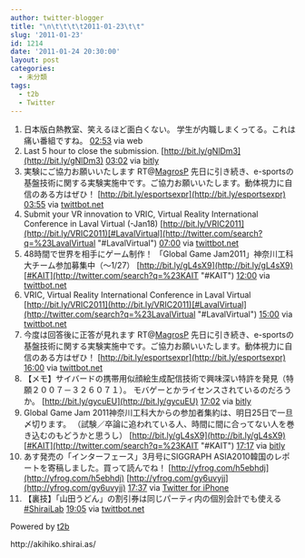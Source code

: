 ```yaml
---
author: twitter-blogger
title: "\n\t\t\t\t2011-01-23\t\t"
slug: '2011-01-23'
id: 1214
date: '2011-01-24 20:30:00'
layout: post
categories:
  - 未分類
tags:
  - t2b
  - Twitter
---
```


<div xmlns:georss="http://www.georss.org/georss">

1.  <span><span>日本版白熱教室、笑えるほど面白くない。 学生が内職しまくってる。これは痛い番組ですね。</span> <span>[<span>02:53</span>](http://twitter.com/o_ob/status/29174815206146049) <span>via web</span></span></span>
2.  <span><span>Last 5 hour to close the submission. [http://bit.ly/gNlDm3](http://bit.ly/gNlDm3)</span> <span>[<span>03:02</span>](http://twitter.com/o_ob/status/29177175781412864) <span>via [bitly](http://bit.ly)</span></span></span>
3.  <span><span>実験にご協力お願いいたします RT@[MagrosP](http://twitter.com/MagrosP "MagrosP") 先日に引き続き、e-sportsの基盤技術に関する実験実施中です。ご協力お願いいたします。動体視力に自信のある方はぜひ！ [http://bit.ly/esportsexpr](http://bit.ly/esportsexpr)</span> <span>[<span>03:55</span>](http://twitter.com/o_ob/status/29190477098000385) <span>via [twittbot.net](http://twittbot.net/)</span></span></span>
4.  <span><span>Submit your VR innovation to VRIC, Virtual Reality International Conference in Laval Virtual (-Jan18) [http://bit.ly/VRIC2011](http://bit.ly/VRIC2011)[#LavalVirtual](http://twitter.com/search?q=%23LavalVirtual "#LavalVirtual")</span> <span>[<span>07:00</span>](http://twitter.com/o_ob/status/29236951890534400) <span>via [twittbot.net](http://twittbot.net/)</span></span></span>
5.  <span><span>48時間で世界を相手にゲーム制作！ 「Global Game Jam2011」神奈川工科大チーム参加募集中（～1/27） [http://bit.ly/gL4sX9](http://bit.ly/gL4sX9)[#KAIT](http://twitter.com/search?q=%23KAIT "#KAIT")</span> <span>[<span>12:00</span>](http://twitter.com/o_ob/status/29312458761965568) <span>via [twittbot.net](http://twittbot.net/)</span></span></span>
6.  <span><span>VRIC, Virtual Reality International Conference in Laval Virtual [http://bit.ly/VRIC2011](http://bit.ly/VRIC2011)[#LavalVirtual](http://twitter.com/search?q=%23LavalVirtual "#LavalVirtual")</span> <span>[<span>15:00</span>](http://twitter.com/o_ob/status/29357748147724288) <span>via [twittbot.net](http://twittbot.net/)</span></span></span>
7.  <span><span>今度は回答後に正答が見れます RT@[MagrosP](http://twitter.com/MagrosP "MagrosP") 先日に引き続き、e-sportsの基盤技術に関する実験実施中です。ご協力お願いいたします。動体視力に自信のある方はぜひ！ [http://bit.ly/esportsexpr](http://bit.ly/esportsexpr)</span> <span>[<span>16:00</span>](http://twitter.com/o_ob/status/29372849714102273) <span>via [twittbot.net](http://twittbot.net/)</span></span></span>
8.  <span><span>【メモ】サイバードの携帯用似顔絵生成配信技術で興味深い特許を発見（特願２００７－３２６０７１）。 モバゲーとかライセンスされているのだろうか。 [http://bit.ly/gycuEU](http://bit.ly/gycuEU)</span> <span>[<span>17:02</span>](http://twitter.com/o_ob/status/29388565565677568) <span>via [bitly](http://bit.ly)</span></span></span>
9.  <span><span>Global Game Jam 2011神奈川工科大からの参加者集約は、明日25日で一旦〆切ります。 （試験／卒論に追われている人、時間に間に合ってない人を巻き込むのもどうかと思うし） [http://bit.ly/gL4sX9](http://bit.ly/gL4sX9)[#KAIT](http://twitter.com/search?q=%23KAIT "#KAIT")</span> <span>[<span>17:17</span>](http://twitter.com/o_ob/status/29392350383964160) <span>via [bitly](http://bit.ly)</span></span></span>
10.  <span><span>あす発売の「インターフェース」3月号にSIGGRAPH ASIA2010韓国のレポートを寄稿しました。買って読んでね！ [http://yfrog.com/h5ebhdj](http://yfrog.com/h5ebhdj) [http://yfrog.com/gy6uvyjj](http://yfrog.com/gy6uvyjj)</span> <span>[<span>17:37</span>](http://twitter.com/o_ob/status/29397382420496384) <span>via [Twitter for iPhone](http://twitter.com/)</span></span></span>
11.  <span><span>【裏技】「山田うどん」の割引券は同じパーティ内の個別会計でも使える[#ShiraiLab](http://twitter.com/search?q=%23ShiraiLab "#ShiraiLab")</span> <span>[<span>19:05</span>](http://twitter.com/o_ob/status/29419601745944576) <span>via [twittbot.net](http://twittbot.net/)</span></span></span>

</div>

Powered by [t2b](http://t2b.utilz.jp/)

<div>http://akihiko.shirai.as/</div>